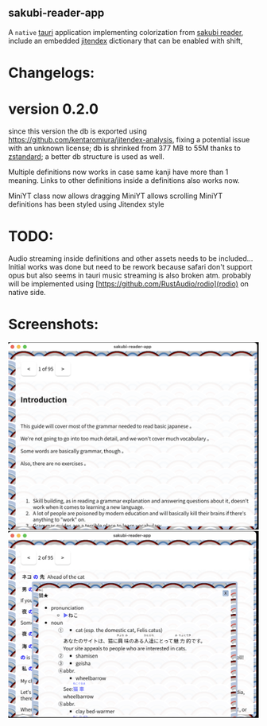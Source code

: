 ## sakubi-reader-app

A `native` [tauri](https://tauri.app/) application implementing colorization from [sakubi reader](https://github.com/kentaromiura/sakubireader),
include an embedded [jitendex](https://jitendex.org/) dictionary that can be enabled with shift,


Changelogs:
===
version 0.2.0
===
since this version the db is exported using https://github.com/kentaromiura/jitendex-analysis,
fixing a potential issue with an unknown license;
db is shrinked from 377 MB to 55M thanks to [zstandard](https://github.com/facebook/zstd);
a better db structure is used as well.

Multiple definitions now works in case same kanji have more than 1 meaning.
Links to other definitions inside a definitions also works now.

MiniYT class now allows dragging
MiniYT allows scrolling
MiniYT definitions has been styled using Jitendex style

TODO:
===
Audio streaming inside definitions and other assets needs to be included...
Initial works was done but need to be rework because safari don't support opus but also seems
in tauri music streaming is also broken atm.
probably will be implemented using [https://github.com/RustAudio/rodio](rodio) on native side.

Screenshots:
===

![main](screenshot/main.png)
![lookup](screenshot/lookup.png)
